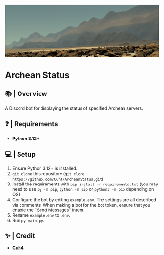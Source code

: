 ![Banner](imgs/readme_banner.png)

# Archean Status

## 📚 | Overview
A Discord bot for displaying the status of specified Archean servers.

## ❓ | Requirements
- **Python 3.12+**

## 💻 | Setup
1) Ensure Python 3.12+ is installed.
2) `git clone` this repository (`git clone https://github.com/Cuh4/ArcheanStatus.git`)
3) Install the requirements with `pip install -r requirements.txt` (you may need to use `py -m pip`, `python -m pip` or `python3 -m pip` depending on OS)
4) Configure the bot by editing `example.env`. The settings are all described via comments. When making a bot for the bot token, ensure that you enable the "Send Messages" intent.
5) Rename `example.env` to `.env`.
6) Run `py main.py`.

## ✨ | Credit
- **[Cuh4](https://github.com/Cuh4)**
